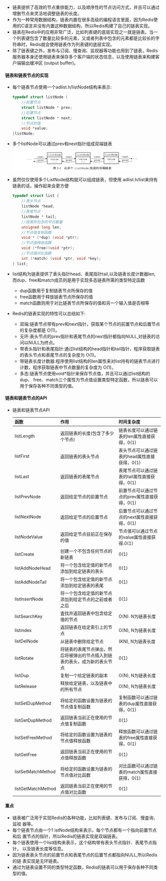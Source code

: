 * 链表提供了高效的节点重排能力，以及顺序性的节点访问方式，并且可以通过增删节点来灵活地调整链表的长度。
* 作为一种常用数据结构，链表内置在很多高级的编程语言里面，因为Redis使用的C语言并没有内置这种数据结构，所以Redis构建了自己的链表实现。
* 链表在Redis中的应用非常广泛，比如列表键的底层实现之一就是链表。当一个列表键包含了数量比较多的元素，又或者列表中包含的元素都是比较长的字符串时，Redis就会使用链表作为列表键的底层实现。
* 除了链表键之外，发布与订阅、慢查询、监视器等功能也用到了链表，Redis服务器本身还使用链表来保存多个客户端的状态信息，以及使用链表来构建客户端输出缓冲区 (output buffer)。

#### 链表和链表节点的实现

* 每个链表节点使用一个adlist.h/listNode结构来表示:

  ```c
  typedef struct listNode (
      //前置节点
      struct listNode * prev;
      //后置节点
      struct listNode * next;
      //节点的值
      void *value;
  }listNode;
  ```

* 多个listNode可以通过prev和next指针组成双端链表

  ![image](./imgs/9.png)

* 虽然仅仅使用多个ListNode结构就可以组成链表，但使用 adlist.h/list来持有链表的话，操作起来会更方便

  ```C
  typedef struct list {
      //表头节点
      listNode *head;
      //表尾节点
      listNode * tail;
      //链表所包含的节点数量
      unsigned long len;
      //节点值复制函数
      void * (*dup) (void *ptr);
      //节点值释放函数
      void (*free)(void *ptr);
      //节点值对比函数
      int (*match) (void *ptr, void *key);
  } list;
  ```

* list结构为链表提供了表头指针head、表尾指针tail,以及链表长度计数器len, 而dup、free和match成员则是用于实现多态链表所需的类型特定函数

  * dup函数用于复制链表节点所保存的值
  * free函数用于释放链表节点所保存的值
  * match函数则用于对比链表节点所保存的值和另一个输入值是否相等

* Redis的链表实现的特性可以总结如下:
  * 双端:链表节点带有prev和next指针，获取某个节点的前置节点和后置节点的复杂度都是 O(1)。
  * 无环:表头节点的prev指针和表尾节点的next指针都指向NULL,对链表的访问以NULL为终点。
  * 带表头指针和表尾指针:通过list结构的head指针和tail指针，程序获取链表的表头节点和表尾节点的复杂度为 O(1)。
  * 带链表长度计数器:程序使用list结构的len属性来对list持有的链表节点进行计数，程序获取链表中节点数量的复杂度为 O(1)。
  * 多态:链表节点使用void*指针来保存节点值，并且可以通过list结构的dup、 free、match三个属性为节点值设置类型特定函数，所以链表可以用于保存各种不同类型的值。

#### 链表和链表节点的API

* 链表和链表节点API

  | 函数               | 作用                                                         | 时间复杂度                                     |
  | ------------------ | ------------------------------------------------------------ | ---------------------------------------------- |
  | listLength         | 返回链表的长度(包含了多少个节点)                             | 链表长度可以通过链表的len属性直接获得，0(1)   |
  | listFirst          | 返回链表的表头节点                                           | 表头节点可以通过链表的head属性直接获得，0(1)  |
  | listLast           | 返回链表的表尾节点                                           | 表尾节点可以通过链表的tail属性直接获得，0(1)  |
  | listPrevNode       | 返回给定节点的前置节点                                       | 前置节点可以通过节点的prev属性直接获得，0(1)  |
  | listNextNode       | 返回给定节点的后置节点                                       | 后置节点可以通过节点的next属性直接获得，0(1)  |
  | listNodeValue      | 返回给定节点目前正在保存的值                                 | 节点值可以通过节点的value属性直接获得.0(1)    |
  | listCreate         | 创建一个不包含任何节点的新链表                               | 0(1)                                           |
  | listAddNodeHead    | 将一个包含给定值的新节点添加到给定链表的表头                | 0(1)                                            |
  | listAddNodeTail    | 将一个包含给定值的新节点添加到给定链表的表尾                | 0(1)                                           |
  | listInsertNode     | 将一个包含给定值的新节点添加到给定节点的之前或者之后        | 0(1)                                           |
  | listSearchKey      | 査找并返回链表中包含给定值的节点                             | O(N). N为链表长度                              |
  | listindex          | 返回链表在给定索引上的节点                                   | O(N), N为链表长度                              |
  | listDelNode        | 从链表中删除给定节点                                         | (KN), N为链表长度                              |
  | listRotate         | 将链表的表尾节点弹出，然后将被弹出的节点插入到链表的表头，成为新的表头节点 | 0(1)                                          |
  | listDup            | 复制一个给定链表的副本                                       | O(N), N为链表长度                              |
  | listRelease        | 释放给定链表，以及链表中的所有节点                           | O(N), N为链表长度                              |
  | listSetDupMethod   | 将给定的函数设置为链表的节点值复制函数                       | 复制函数可以通过链表的dup属性直接获得，0(1)   |
  | listGetDupMethod   | 返回链表当前正在使用的节点值复制函数                         | 0(1)                                           |
  | listSetFreeMethod  | 将给定的函数设置为链表的节点值释放函数                       | 释放函数可以通过链表的free属性直接获得，0(1)  |
  | listGetFree        | 返回链表当前正在使用的节点值释放函数                         | 0(1)                                           |
  | listSetMatchMethod | 将给定的函数设置为链表的节点值对比函数                       | 对比函数可以通过链表的match属性直接获得，0(1) |
  | listGetMatchMethod | 返回链表当前正在使用的节点值对比函数                         | 0(1)                                           |

#### 重点
* 链表被广泛用于实现Redis的各种功能，比如列表键、发布与订阅、慢査询、监视 器等。
* 每个链表节点由一个1 istNode结构来表示，每个节点都有一个指向前置节点和后 置节点的指针，所以Redis的链表实现是双端链表。
* 每个链表使用一个list结构来表示，这个结构带有表头节点指针、表尾节点指针， 以及链表长度等信息。
* 因为链表表头节点的前置节点和表尾节点的后置节点都指向NULL,所以Redis的链 表实现是无环链表。
* 通过为链表设置不同的类型特定函数，Redis的链表可以用于保存各种不同类型的值。
